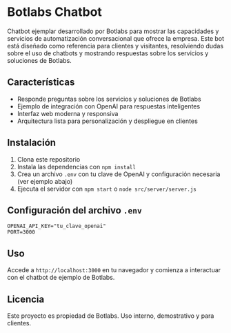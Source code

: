 
# Botlabs Chatbot

Chatbot ejemplar desarrollado por Botlabs para mostrar las capacidades y servicios de automatización conversacional que ofrece la empresa. Este bot está diseñado como referencia para clientes y visitantes, resolviendo dudas sobre el uso de chatbots y mostrando respuestas sobre los servicios y soluciones de Botlabs.

## Características

- Responde preguntas sobre los servicios y soluciones de Botlabs
- Ejemplo de integración con OpenAI para respuestas inteligentes
- Interfaz web moderna y responsiva
- Arquitectura lista para personalización y despliegue en clientes

## Instalación

1. Clona este repositorio
2. Instala las dependencias con `npm install`
3. Crea un archivo `.env` con tu clave de OpenAI y configuración necesaria (ver ejemplo abajo)
4. Ejecuta el servidor con `npm start` o `node src/server/server.js`

## Configuración del archivo `.env`

```
OPENAI_API_KEY="tu_clave_openai"
PORT=3000
```

## Uso

Accede a `http://localhost:3000` en tu navegador y comienza a interactuar con el chatbot de ejemplo de Botlabs.

## Licencia

Este proyecto es propiedad de Botlabs. Uso interno, demostrativo y para clientes.

